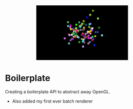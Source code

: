 <p align="center"> 
    <img src=".imgs/showcase.png" width="300" /> 
</p>

# Boilerplate

Creating a boilerplate API to abstract away OpenGL. 
 - Also added my first ever batch renderer 
